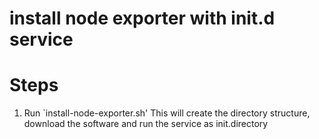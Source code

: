 # install node exporter with init.d service

# Steps
1. Run `install-node-exporter.sh'
     This will create the directory structure, download the software and run the service as init.directory